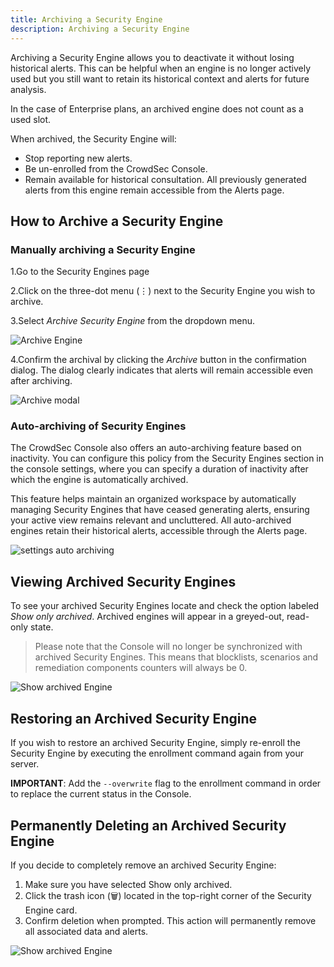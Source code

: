 ```yaml
---
title: Archiving a Security Engine
description: Archiving a Security Engine
---
```


Archiving a Security Engine allows you to deactivate it without losing historical alerts. This can be helpful when an engine is no longer actively used but you still want to retain its historical context and alerts for future analysis.

In the case of Enterprise plans, an archived engine does not count as a used slot.

When archived, the Security Engine will:

-   Stop reporting new alerts.
-   Be un-enrolled from the CrowdSec Console.
-   Remain available for historical consultation. All previously generated alerts from this engine remain accessible from the Alerts page.

## How to Archive a Security Engine

### Manually archiving a Security Engine

1.Go to the Security Engines page

2.Click on the three-dot menu (⋮) next to the Security Engine you wish to archive.

3.Select _Archive Security Engine_ from the dropdown menu.

![Archive Engine](/img/console/security_engines/archive-menu.png)

4.Confirm the archival by clicking the _Archive_ button in the confirmation dialog. The dialog clearly indicates that alerts will remain accessible even after archiving.

![Archive modal](/img/console/security_engines/archive-modal.png)

### Auto-archiving of Security Engines

The CrowdSec Console also offers an auto-archiving feature based on inactivity. You can configure this policy from the Security Engines section in the console settings, where you can specify a duration of inactivity after which the engine is automatically archived.

This feature helps maintain an organized workspace by automatically managing Security Engines that have ceased generating alerts, ensuring your active view remains relevant and uncluttered. All auto-archived engines retain their historical alerts, accessible through the Alerts page.

![settings auto archiving](/img/console/security_engines/settings-se-section.png)

## Viewing Archived Security Engines

To see your archived Security Engines locate and check the option labeled _Show only archived_.
Archived engines will appear in a greyed-out, read-only state.

> Please note that the Console will no longer be synchronized with archived Security Engines. This means that blocklists, scenarios and remediation components counters will always be 0.

![Show archived Engine](/img/console/security_engines/archived-option.png)

## Restoring an Archived Security Engine

If you wish to restore an archived Security Engine, simply re-enroll the Security Engine by executing the enrollment command again from your server.

**IMPORTANT**: Add the `--overwrite` flag to the enrollment command in order to replace the current status in the Console.

## Permanently Deleting an Archived Security Engine

If you decide to completely remove an archived Security Engine:

1. Make sure you have selected Show only archived.
2. Click the trash icon (🗑️) located in the top-right corner of the Security Engine card.
3. Confirm deletion when prompted. This action will permanently remove all associated data and alerts.

![Show archived Engine](/img/console/security_engines/delete-archived.png)

